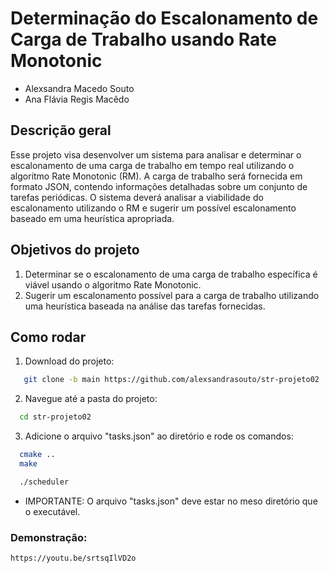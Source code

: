 # Determinação do Escalonamento de Carga de Trabalho usando Rate Monotonic

* Alexsandra Macedo Souto 
* Ana Flávia Regis Macêdo 

## Descrição geral
Esse projeto visa desenvolver um sistema para analisar e determinar o escalonamento de uma carga de trabalho em tempo real utilizando o algoritmo Rate Monotonic (RM). A carga de trabalho será fornecida em formato JSON, contendo informações detalhadas sobre um conjunto de tarefas periódicas. O sistema deverá analisar a viabilidade do escalonamento utilizando o RM e sugerir um possível escalonamento baseado em uma heurística apropriada.

## Objetivos do projeto
1. Determinar se o escalonamento de uma carga de trabalho específica é viável usando o algoritmo Rate Monotonic.
2. Sugerir um escalonamento possível para a carga de trabalho utilizando uma heurística baseada na análise das tarefas fornecidas.

## Como rodar

1. Download do projeto:
 ```bash
    git clone -b main https://github.com/alexsandrasouto/str-projeto02
```
2. Navegue até a pasta do projeto:
  ```bash
    cd str-projeto02
```
3. Adicione o arquivo "tasks.json" ao diretório e rode os comandos:
  ```bash
    cmake ..
    make
```
  ```bash
    ./scheduler 
```
* IMPORTANTE: O arquivo "tasks.json" deve estar no meso diretório que o executável.

### Demonstração:
```bash
https://youtu.be/srtsqIlVD2o
```

